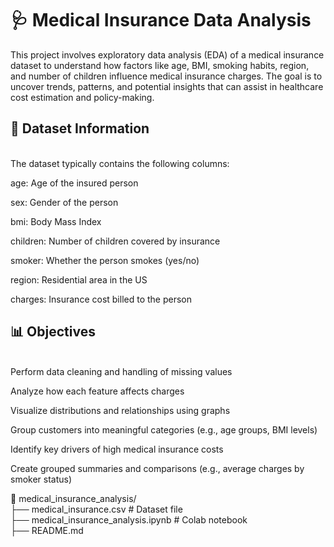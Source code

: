 # 🩺 Medical Insurance Data Analysis

This project involves exploratory data analysis (EDA) of a medical insurance dataset to understand how factors like age, BMI, smoking habits, region, and number of children influence medical insurance charges. The goal is to uncover trends, patterns, and potential insights that can assist in healthcare cost estimation and policy-making.

<h2>📁 Dataset Information </h2><br>
The dataset typically contains the following columns:<br>

age: Age of the insured person<br>

sex: Gender of the person<br>

bmi: Body Mass Index<br>

children: Number of children covered by insurance<br>

smoker: Whether the person smokes (yes/no)<br>

region: Residential area in the US<br>

charges: Insurance cost billed to the person<br>

<h2>📊 Objectives</h2><br>
Perform data cleaning and handling of missing values<br>

Analyze how each feature affects charges<br>

Visualize distributions and relationships using graphs<br>

Group customers into meaningful categories (e.g., age groups, BMI levels)<br>

Identify key drivers of high medical insurance costs<br>

Create grouped summaries and comparisons (e.g., average charges by smoker status)<br>


📁 medical_insurance_analysis/<br>
├── medical_insurance.csv        # Dataset file<br>
├── medical_insurance_analysis.ipynb  # Colab notebook<br>
├── README.md<br>
